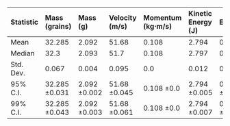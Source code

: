| Statistic   | Mass (grains)   | Mass (g)     | Velocity (m/s)   | Momentum (kg⋅m/s)   | Kinetic Energy (J)   | Efficiency   |
|:------------|:----------------|:-------------|:-----------------|:--------------------|:---------------------|:-------------|
| Mean        | 32.285          | 2.092        | 51.68            | 0.108               | 2.794                | 0.264        |
| Median      | 32.3            | 2.093        | 51.7             | 0.108               | 2.797                | 0.265        |
| Std. Dev.   | 0.067           | 0.004        | 0.095            | 0.0                 | 0.012                | 0.001        |
| 95% C.I.    | 32.285 ±0.031   | 2.092 ±0.002 | 51.68 ±0.045     | 0.108 ±0.0          | 2.794 ±0.005         | 0.264 ±0.001 |
| 99% C.I.    | 32.285 ±0.043   | 2.092 ±0.003 | 51.68 ±0.061     | 0.108 ±0.0          | 2.794 ±0.007         | 0.264 ±0.001 |